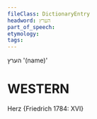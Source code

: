 ```yaml
---
fileClass: DictionaryEntry
headword: הערץ
part_of_speech: 
etymology: 
tags: 
---
```

הערץ
'(name)'

WESTERN
========

Herz {Friedrich 1784: XVI}